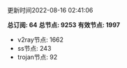 更新时间2022-08-16 02:41:06

**总订阅: 64**
**总节点: 9253**
**有效节点: 1997**
- v2ray节点: 1662
- ss节点: 243
- trojan节点: 92
